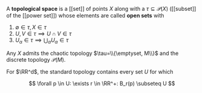 A **topological space** is a [[set]] of points $X$ along with a $\tau \subseteq \mathscr{P}(X)$ ([[subset]] of the [[power set]]) whose elements are called **open sets** with
1. $\emptyset \in \tau, X \in \tau$
2. $U, V \in \tau \implies U \cap V \in \tau$
3. $U_\alpha \in \tau \implies \bigcup_{\alpha} U_\alpha \in \tau$

Any $X$ admits the chaotic topology $\tau=\\{\emptyset, M\\}$ and the discrete topology $\mathscr{P}(M)$.

For $\RR^d$, the standard topology contains every set $U$ for which

$$
\forall p \in U: \exists r \in \RR^+: B_r(p) \subseteq U
$$
